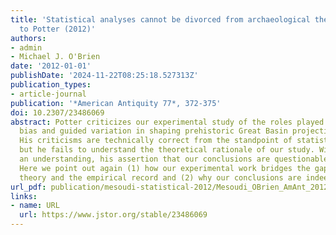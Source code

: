 ```yaml
---
title: 'Statistical analyses cannot be divorced from archaeological theory: A reply
  to Potter (2012)'
authors:
- admin
- Michael J. O'Brien
date: '2012-01-01'
publishDate: '2024-11-22T08:25:18.527313Z'
publication_types:
- article-journal
publication: '*American Antiquity 77*, 372-375'
doi: 10.2307/23486069
abstract: Potter criticizes our experimental study of the roles played by indirect
  bias and guided variation in shaping prehistoric Great Basin projectile point variation.
  His criticisms are technically correct from the standpoint of statistical convention,
  but he fails to understand the theoretical rationale of our study. Without such
  an understanding, his assertion that our conclusions are questionable is incorrect.
  Here we point out again (1) how our experimental work bridges the gap between cultural-transmission
  theory and the empirical record and (2) why our conclusions are indeed valid.
url_pdf: publication/mesoudi-statistical-2012/Mesoudi_OBrien_AmAnt_2012.pdf
links:
- name: URL
  url: https://www.jstor.org/stable/23486069
---
```

